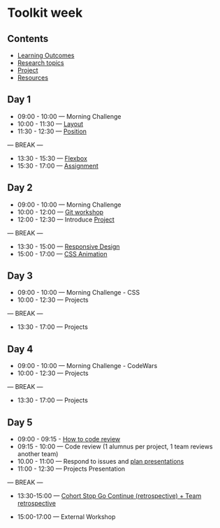 # Toolkit week

## Contents

- [Learning Outcomes](./learning-outcomes.md)
- [Research topics](./research-afternoon.md)
- [Project](./project.md)
- [Resources](./resources)

## Day 1

- 09:00 - 10:00 — Morning Challenge
- 10:00 - 11:30 — [Layout](https://github.com/gazaskygeeks/Fundamentals-course/blob/master/coursebook/Week%2003/session-06/layout.md)
- 11:30 - 12:30 — [Position](https://github.com/gazaskygeeks/Fundamentals-course/blob/master/coursebook/Week%2003/session-06/Position-workshop.md)

— BREAK —

- 13:30 - 15:30 — [Flexbox](https://github.com/gazaskygeeks/Fundamentals-course/blob/master/coursebook/Week%2003/session-06/flexbox.md)
- 15:30 - 17:00 — [Assignment](https://github.com/gazaskygeeks/Fundamentals-course/blob/master/coursebook/Week%2003/session-06/assignment.md)

## Day 2

- 09:00 - 10:00 — Morning Challenge
- 10:00 - 12:00 — [Git workshop](https://github.com/foundersandcoders/git-workflow-workshop-for-two)
- 12:00 - 12:30 — Introduce [Project](./project.md)

— BREAK —

- 13:30 - 15:00 — [Responsive Design](https://github.com/yosefanajjar/Responsive-Design-Workshop)
- 15:00 - 17:00 — [CSS Animation](https://hackmd.io/@yosefanajjar/SJTXyi3gL)


## Day 3

- 09:00 - 10:00 — Morning Challenge - CSS
- 10:00 - 12:30 — Projects

— BREAK —

- 13:30 - 17:00 — Projects

## Day 4

- 09:00 - 10:00 — Morning Challenge - CodeWars
- 10:00 - 12:30 — Projects

— BREAK —

- 13:30 - 17:00 — Projects

## Day 5

- 09:00 - 09:15 - [How to code review](./codereviewintro.md)
- 09:15 - 10:00 — Code review (1 alumnus per project, 1 team reviews another team)
- 10.00 - 11:00 — Respond to issues and [plan presentations](https://github.com/foundersandcoders/master-reference/blob/master/coursebook/general/weekly-projects.md#project-presentation)
- 11:00 - 12:30 — Projects Presentation

— BREAK —

- 13:30-15:00 — [Cohort Stop Go Continue (retrospective) + Team retrospective](https://github.com/foundersandcoders/master-reference/blob/master/coursebook/general/retrospectives.md#cohort-retrospective)

- 15:00-17:00 — External Workshop
